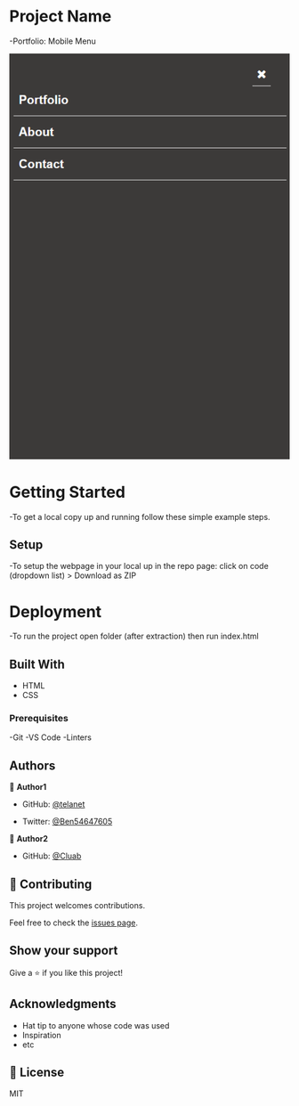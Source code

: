 # Project Name

-Portfolio: Mobile Menu

![screenshot](images/screenshot-1.png)

# Getting Started
-To get a local copy up and running follow these simple example steps.

## Setup
-To setup the webpage in your local up in the repo page: click on code (dropdown list) > Download as ZIP

# Deployment
-To run the project open folder (after extraction) then run index.html

## Built With

- HTML
- CSS

### Prerequisites
-Git
-VS Code
-Linters

## Authors

👤 **Author1**

- GitHub: [@telanet](https://github.com/telanet)

- Twitter: [@Ben54647605](https://twitter.com/Ben54647605)

👤 **Author2**

- GitHub: [@Cluab](https://github.com/ofarouq310)

## 🤝 Contributing

This project welcomes contributions.

Feel free to check the [issues page](../../issues/).

## Show your support

Give a ⭐️ if you like this project!

## Acknowledgments

- Hat tip to anyone whose code was used
- Inspiration
- etc

## 📝 License
MIT
